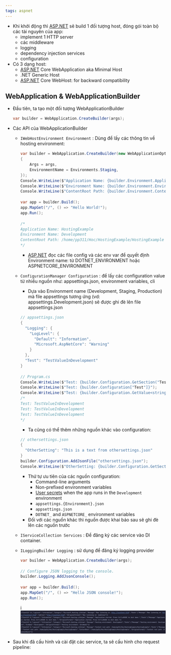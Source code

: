 ```yaml
---
tags: aspnet 
---
```

- Khi khởi động thì [ASP.NET](http://ASP.NET) sẽ build 1 đối tượng host, đóng gói toàn bộ các tài nguyên của app:
    - implement 1 HTTP server
    - các middleware
    - logging
    - dependency injection services
    - configuration
- Có 3 dạng host:
    - [ASP.NET](http://ASP.NET) Core WebApplication aka Minimal Host
    - .NET Generic Host
    - [ASP.NET](http://ASP.NET) Core WebHost: for backward compatibility

## WebApplication & WebApplicationBuilder

- Đầu tiên, ta tạo một đối tượng WebApplicationBuilder
    
    ```csharp
    var builder = WebApplication.CreateBuilder(args);
    ```
    
- Các API của WebApplicationBuilder
    
    - `IWebHostEnvironment Environment` : Dùng để lấy các thông tin về hosting environment:
        
        ```csharp
        var builder = WebApplication.CreateBuilder(new WebApplicationOptions
        {
            Args = args,
            EnvironmentName = Environments.Staging,
        });
        Console.WriteLine($"Application Name: {builder.Environment.ApplicationName}");
        Console.WriteLine($"Environment Name: {builder.Environment.EnvironmentName}");
        Console.WriteLine($"ContentRoot Path: {builder.Environment.ContentRootPath}");
        
        var app = builder.Build();
        app.MapGet("/", () => "Hello World!");
        app.Run();
        
        /*
        Application Name: HostingExample
        Environment Name: Development
        ContentRoot Path: /home/pp311/Hoc/HostingExample/HostingExample
        */
        ```
        
        - [ASP.NET](http://ASP.NET) đọc các file config và các env var để quyết định Environment name: từ DOTNET_ENVIRONMENT hoặc ASPNETCORE_ENVIRONMENT
    - `ConfigurationManager Configuration` : để lấy các configuration value từ nhiều nguồn như: appsettings.json, environment variables, cli
        
        - Dựa vào Environment name (Development, Staging, Production) mà file appsettings tương ứng (vd: appsettings.Development.json) sẽ được ghi đè lên file appsettings.json
        
        ```csharp
        // appsettings.json
        {
          "Logging": {
            "LogLevel": {
              "Default": "Information",
              "Microsoft.AspNetCore": "Warning"
            }
          },
          "Test": "TestValueInDevelopment"
        }
        
        // Program.cs
        Console.WriteLine($"Test: {builder.Configuration.GetSection("Test").Value}");
        Console.WriteLine($"Test: {builder.Configuration["Test"]}");
        Console.WriteLine($"Test: {builder.Configuration.GetValue<string>("Test")}");
        /*
        Test: TestValueInDevelopment
        Test: TestValueInDevelopment
        Test: TestValueInDevelopment
        */
        ```
        
        - Ta cũng có thể thêm những nguồn khác vào configuration:
        
        ```csharp
        // othersettings.json
        {
          "OtherSetting": "This is a text from othersettings.json"
        }
        builder.Configuration.AddJsonFile("othersettings.json");
        Console.WriteLine($"OtherSetting: {builder.Configuration.GetSection("OtherSetting").Value}");
        ```
        
        - Thứ tự ưu tiên của các nguồn configuration:
            - Command-line arguments
            - Non-prefixed environment variables
            - [User secrets](https://learn.microsoft.com/en-us/aspnet/core/security/app-secrets?view=aspnetcore-7.0) when the app runs in the `Development` environment
            - `appsettings.{Environment}.json`
            - `appsettings.json`
            - `DOTNET_` and `ASPNETCORE_` environment variables
        - Đối với các nguồn khác thì nguồn được khai báo sau sẽ ghi đè lên các nguồn trước
    - `IServiceCollection Services` : Để đăng ký các service vào DI container.
        
    - `ILoggingBuilder Logging` : sử dụng để đăng ký logging provider
        
        ```csharp
        var builder = WebApplication.CreateBuilder(args);
        
        // Configure JSON logging to the console.
        builder.Logging.AddJsonConsole();
        
        var app = builder.Build();
        app.MapGet("/", () => "Hello JSON console!");
        app.Run();
        ```
        i![Pasted image 20230729222511](attachments/Pasted%20image%2020230729222511.png)
- Sau khi đã cấu hình và cài đặt các service, ta sẽ cấu hình cho request pipeline: [](Middleware.md#Configure%20request%20pipeline%7Clink) 
